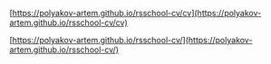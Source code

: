 [https://polyakov-artem.github.io/rsschool-cv/cv](https://polyakov-artem.github.io/rsschool-cv/cv)

[https://polyakov-artem.github.io/rsschool-cv/](https://polyakov-artem.github.io/rsschool-cv/)